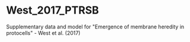 # West_2017_PTRSB
Supplementary data and model for "Emergence of membrane heredity in protocells" - West et al. (2017) 
